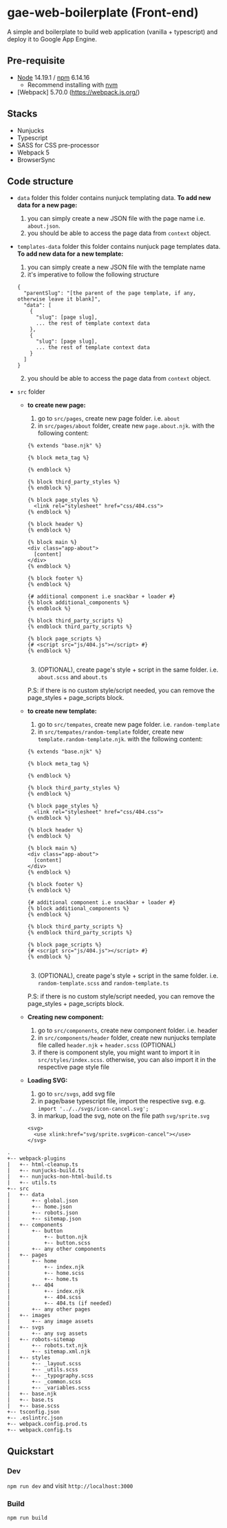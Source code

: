 # gae-web-boilerplate (Front-end)
A simple and boilerplate to build web application (vanilla + typescript) and deploy it to Google App Engine.

## Pre-requisite
* [Node](https://nodejs.org/en/) 14.19.1 / [npm](https://www.npmjs.com/) 6.14.16
    * Recommend installing with [nvm](https://github.com/creationix/nvm)
* [Webpack] 5.70.0 (https://webpack.js.org/)

## Stacks
* Nunjucks
* Typescript
* SASS for CSS pre-processor
* Webpack 5
* BrowserSync

## Code structure
* `data` folder
    this folder contains nunjuck templating data.
    **To add new data for a new page:**
    1. you can simply create a new JSON file with the page name i.e. `about.json`.
    2. you should be able to access the page data from `context` object.
* `templates-data` folder
    this folder contains nunjuck page templates data.
    **To add new data for a new template:**
    1. you can simply create a new JSON file with the template name
    2. it's imperative to follow the following structure
    ```
    {
      "parentSlug": "[the parent of the page template, if any, otherwise leave it blank]",
      "data": [
        {
          "slug": [page slug],
          ... the rest of template context data
        },
        {
          "slug": [page slug],
          ... the rest of template context data
        }
      ]
    }
    ```
    2. you should be able to access the page data from `context` object.

* `src` folder
    - **to create new page:**
      1. go to `src/pages`, create new page folder. i.e. `about`
      2. in `src/pages/about` folder, create new `page.about.njk`. with the following content:
      ```
      {% extends "base.njk" %}

      {% block meta_tag %}

      {% endblock %}

      {% block third_party_styles %}
      {% endblock %}

      {% block page_styles %}
        <link rel="stylesheet" href="css/404.css">
      {% endblock %}

      {% block header %}
      {% endblock %}

      {% block main %}
      <div class="app-about">
        [content]
      </div>
      {% endblock %}

      {% block footer %}
      {% endblock %}

      {# additional component i.e snackbar + loader #}
      {% block additional_components %}
      {% endblock %}

      {% block third_party_scripts %}
      {% endblock third_party_scripts %}

      {% block page_scripts %}
      {# <script src="js/404.js"></script> #}
      {% endblock %}


      ```

      3. (OPTIONAL), create page's style + script in the same folder. i.e. `about.scss` and `about.ts`


      P.S: if there is no custom style/script needed, you can remove the page_styles + page_scripts block.

  - **to create new template:**
      1. go to `src/tempates`, create new page folder. i.e. `random-template`
      2. in `src/tempates/random-template` folder, create new `template.random-template.njk`. with the following content:
      ```
      {% extends "base.njk" %}

      {% block meta_tag %}

      {% endblock %}

      {% block third_party_styles %}
      {% endblock %}

      {% block page_styles %}
        <link rel="stylesheet" href="css/404.css">
      {% endblock %}

      {% block header %}
      {% endblock %}

      {% block main %}
      <div class="app-about">
        [content]
      </div>
      {% endblock %}

      {% block footer %}
      {% endblock %}

      {# additional component i.e snackbar + loader #}
      {% block additional_components %}
      {% endblock %}

      {% block third_party_scripts %}
      {% endblock third_party_scripts %}

      {% block page_scripts %}
      {# <script src="js/404.js"></script> #}
      {% endblock %}


      ```

      3. (OPTIONAL), create page's style + script in the same folder. i.e. `random-template.scss` and `random-template.ts`


      P.S: if there is no custom style/script needed, you can remove the page_styles + page_scripts block.


  - **Creating new component:**
      1. go to `src/components`, create new component folder. i.e. header
      2. in `src/components/header` folder, create new nunjucks template file called `header.njk` + `header.scss` (OPTIONAL)
      3. if there is component style, you might want to import it in `src/styles/index.scss`. otherwise, you can also import it in the respective page style file

  - **Loading SVG:**
      1. go to `src/svgs`, add svg file
      2. in page/base typescript file, import the respective svg. e.g. `import '../../svgs/icon-cancel.svg';`
      3. in markup, load the svg, note on the file path `svg/sprite.svg`
      ```
      <svg>
        <use xlink:href="svg/sprite.svg#icon-cancel"></use>
      </svg>
      ```

```
.
+-- webpack-plugins
|   +-- html-cleanup.ts
|   +-- nunjucks-build.ts
|   +-- nunjucks-non-html-build.ts
|   +-- utils.ts
+-- src
|   +-- data
|       +-- global.json
|       +-- home.json
|       +-- robots.json
|       +-- sitemap.json
|   +-- components
|       +-- button
|           +-- button.njk
|           +-- button.scss
|       +-- any other components
|   +-- pages
|       +-- home
|           +-- index.njk
|           +-- home.scss
|           +-- home.ts
|       +-- 404
|           +-- index.njk
|           +-- 404.scss
|           +-- 404.ts (if needed)
|       +-- any other pages
|   +-- images
|       +-- any image assets
|   +-- svgs
|       +-- any svg assets
|   +-- robots-sitemap
|       +-- robots.txt.njk
|       +-- sitemap.xml.njk
|   +-- styles
|       +-- _layout.scss
|       +-- _utils.scss
|       +-- _typography.scss
|       +-- _common.scss
|       +-- _variables.scss
|   +-- base.njk
|   +-- base.ts
|   +-- base.scss
+-- tsconfig.json
+-- .eslintrc.json
+-- webpack.config.prod.ts
+-- webpack.config.ts

```

## Quickstart

### Dev
`npm run dev` and visit `http://localhost:3000`

### Build
`npm run build`
